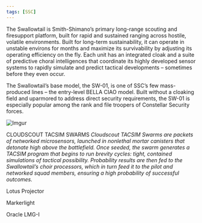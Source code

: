 ```yaml
---
tags: [SSC]
---
```


The Swallowtail is Smith-Shimano’s primary long-range scouting and firesupport platform, built for rapid and sustained ranging across hostile, volatile environments. Built for long-term sustainability, it can operate in unstable environs for months and maximize its survivability by adjusting its operating efficiency on the fly. Each unit has an integrated cloak and a suite of predictive choral intelligences that coordinate its highly developed sensor systems to rapidly simulate and predict tactical developments – sometimes before they even occur.

The Swallowtail’s base model, the SW-01, is one of SSC’s few mass-produced lines – the entry-level BELLA CIAO model. Built without a cloaking field and uparmored to address direct security requirements, the SW-01 is especially popular among the rank and file troopers of Constellar Security forces.

![Imgur](https://i.imgur.com/W4aFN86.png)

CLOUDSCOUT TACSIM SWARMS
	*Cloudscout TACSIM Swarms are packets of networked microsensors, launched in nonlethal mortar canisters that detonate high above the battlefield. Once seeded, the swarm generates a TACSIM program that begins to run brevity cycles: tight, contained simulations of tactical possibility. Probability results are then fed to the Swallowtail’s choir processors, which in turn feed it to the pilot and networked squad members, ensuring a high probability of successful outcomes.*

Lotus Projector


Markerlight


Oracle LMG-I


